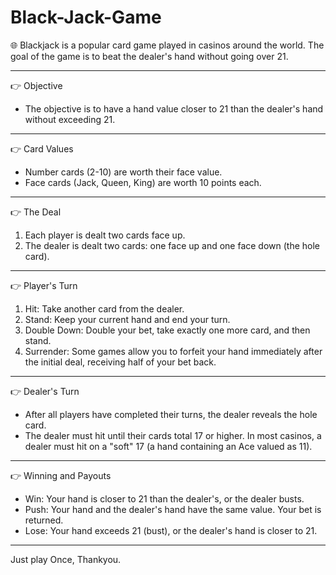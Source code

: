 # Black-Jack-Game

🌐 Blackjack is a popular card game played in casinos around the world. The goal of the game is to beat the dealer's hand without going over 21.

---

👉 Objective
- The objective is to have a hand value closer to 21 than the dealer's hand without exceeding 21.

---

👉 Card Values
- Number cards (2-10) are worth their face value.
- Face cards (Jack, Queen, King) are worth 10 points each.

---

👉 The Deal
1. Each player is dealt two cards face up.
2. The dealer is dealt two cards: one face up and one face down (the hole card).

---

👉 Player's Turn
1. Hit: Take another card from the dealer.
2. Stand: Keep your current hand and end your turn.
3. Double Down: Double your bet, take exactly one more card, and then stand.
4. Surrender: Some games allow you to forfeit your hand immediately after the initial deal, receiving half of your bet back.

---

👉 Dealer's Turn
- After all players have completed their turns, the dealer reveals the hole card.
- The dealer must hit until their cards total 17 or higher. In most casinos, a dealer must hit on a "soft" 17 (a hand containing an Ace valued as 11).

---

👉 Winning and Payouts
- Win: Your hand is closer to 21 than the dealer's, or the dealer busts.
- Push: Your hand and the dealer's hand have the same value. Your bet is returned.
- Lose: Your hand exceeds 21 (bust), or the dealer's hand is closer to 21.

---

Just play Once,
Thankyou.
